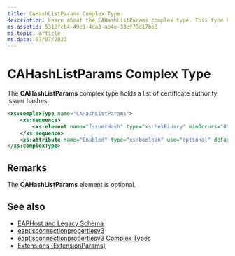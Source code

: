 ```yaml
---
title: CAHashListParams Complex Type
description: Learn about the CAHashListParams complex type. This type holds a list of certificate authority issuer hashes.
ms.assetid: 5310fcb4-49c1-4da3-ab4e-33ef79d17be8
ms.topic: article
ms.date: 07/07/2023
---
```


# CAHashListParams Complex Type

The **CAHashListParams** complex type holds a list of certificate authority issuer hashes.

```XML
<xs:complexType name="CAHashListParams">
    <xs:sequence>
        <xs:element name="IssuerHash" type="xs:hexBinary" minOccurs="0" maxOccurs="unbounded"/>
    </xs:sequence>
    <xs:attribute name="Enabled" type="xs:boolean" use="optional" default="false"/>
</xs:complexType>
```

## Remarks

The **CAHashListParams** element is optional.

## See also

- [EAPHost and Legacy Schema](eaphost-schemas.md)
- [eaptlsconnectionpropertiesv3](eaptlsconnectionpropertiesv3schema-schema.md)
- [eaptlsconnectionpropertiesv3 Complex Types](eaptlsconnectionpropertiesv3schema-complex-types.md)
- [Extensions (ExtensionParams)](eaptlsconnectionpropertiesv3schema-extensions-extensionparams-element.md)

